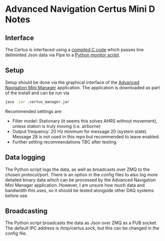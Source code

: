# Advanced Navigation Certus Mini D Notes

## Interface
The Certus is interfaced using a [compiled C code](../cpp/certus/stream_packets.c) which passes line deliminted Json data via Pipe to a [Python monitor script](../certus/run.py). 

## Setup
Setup should be done via the graphical interface of the [Advanced Navigation Mini Manager](https://www.advancednavigation.com/products/gnss-imu/minimanager-software/) application.
The application is downloaded as part of the install and can be run via
``` bash
java -jar .certus_manager.jar
```

Recommended settings are:
- Filter model: Stationary (it seems this solves AHRS without movement), unless station is truly moving (i.e. airborne)
- Output frequency: 20 Hz minimum for message 20 (system state). Message 28 is not used in this repo but recommended to leave enabled.
- Further setting recommendations TBC after testing.

## Data logging
The Python script logs the data, as well as broadcasts over ZMQ to the chosen protocol/port.
There is an option in the config files to also log more detailed binary data which can be processed by the Advanced Navigation Mini Manager application. 
However, I am unsure how much data and bandwidth this uses, so it should be tested alongside other DAQ systems before use.

## Broadcasting
The Python script broadcasts the data as Json over ZMQ as a PUB socket.
The default IPC address is /tmp/certus.sock, but this can be changed in the config file.
